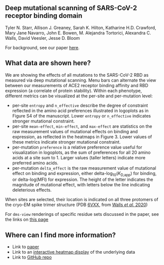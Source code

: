 ## Deep mutational scanning of SARS-CoV-2 receptor binding domain

Tyler N. Starr, Allison J. Greaney, Sarah K. Hilton, Katharine H.D. Crawford, Mary Jane Navarro, John E. Bowen, M. Alejandra Tortorici, Alexandra C. Walls, David Veesler, Jesse D. Bloom

For background, see our paper [here](https://www.biorxiv.org/content/10.1101/2020.06.17.157982v1).

## What data are shown here?

We are showing the effects of all mutations to the SARS-CoV-2 RBD as measured via deep mutational scanning. Menu bars can alternate the view between our measurements of ACE2 receptor binding affinity and RBD expression (a correlate of protein stability). Within each phenotype, different metrics can be visualized at the per-site and per-mutation level:

   - per-site `entropy` and `n_effective` describe the degree of constraint reflected in the amino acid preferences illustrated in logoplots as in Figure S4 of the manuscript. Lower `entropy` or `n_effective` indicates stronger mutational constraint.
   - per-site `mean-effect`, `min-effect`, and `max-effect` are statistics on the raw measurement values of mutational effects on binding and expression, as reflected in the heatmaps in Figure 3. Lower values of these metrics indicate stronger mutational constraint.
   - per-mutation `preference` is a relative preference value useful for visualization in logoplots, as the sum of preferences for all 20 amino acids at a site sum to 1. Larger values (taller letters) indicate more preferred amino acids.
   - per-mutation `delta_effect` is the raw measurement value of mutational effect on binding and expression, either delta-log<sub>10</sub>(_K_<sub>D,app</sub>) for binding, or delta-log(MFI) for expression. The height of the letter indicates the magnitude of mutational effect, with letters below the line indicating deleterious effects.

When sites are selected, their location is indicated on all three protomers of the cryo-EM spike trimer structure (PDB [6VXX](https://www.rcsb.org/structure/6VXX), from [Walls _et al._ 2020](https://www.sciencedirect.com/science/article/pii/S0092867420302622?via%3Dihub))

For `dms-view` renderings of specific residue sets discussed in the paper, see the links on [this page](https://jbloomlab.github.io/SARS-CoV-2-RBD-DMS/structures)

## Where can I find more information?

   - Link to [paper]()
   - Link to an [interactive heatmap display](https://jbloomlab.github.io/SARS-CoV-2-RBD_DMS/) of the underlying data
   - Link to [GitHub repo](https://github.com/jbloomlab/SARS-CoV-2-RBD_DMS)
